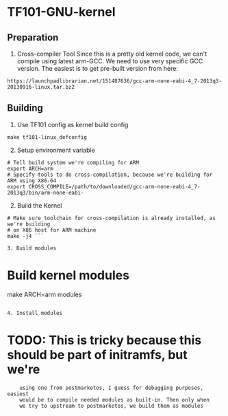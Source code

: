 TF101-GNU-kernel
================

## Preparation
1. Cross-compiler Tool
Since this is a pretty old kernel code, we can't compile using latest arm-GCC.
We need to use very specific GCC version. The easiest is to get pre-built version from here:
```
https://launchpadlibrarian.net/151487636/gcc-arm-none-eabi-4_7-2013q3-20130916-linux.tar.bz2
```

## Building
1. Use TF101 config as kernel build config
```
make tf101-linux_defconfig
```

2. Setup environment variable
```
# Tell build system we're compiling for ARM
export ARCH=arm
# Specify tools to do cross-compilation, because we're building for ARM using X86-64
export CROSS_COMPILE=/path/to/downloaded/gcc-arm-none-eabi-4_7-2013q3/bin/arm-none-eabi-

```

2. Build the Kernel
```
# Make sure toolchain for cross-compilation is already installed, as we're building
# on X86 host for ARM machine
make -j4 ```

3. Build modules
```
# Build kernel modules
make ARCH=arm modules
```

4. Install modules
```
# TODO: This is tricky because this should be part of initramfs, but we're
        using one from postmarketos, I guess for debugging purposes, easiest
        would be to compile needed modules as built-in. Then only when
        we try to upstream to postmarketos, we build them as modules
```

